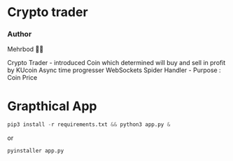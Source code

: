 # Crypto trader
### Author
Mehrbod :man_technologist:

Crypto Trader - introduced Coin which determined will buy and sell in profit by KUcoin
Async time progresser
WebSockets Spider Handler - Purpose : Coin Price
# Grapthical App
``` python
pip3 install -r requirements.txt && python3 app.py &
```
or
```python
pyinstaller app.py
```
